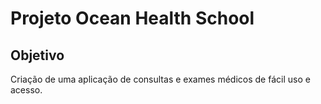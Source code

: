 # Projeto Ocean Health School
## Objetivo
Criação de uma aplicação de consultas e exames médicos de fácil uso e acesso.
